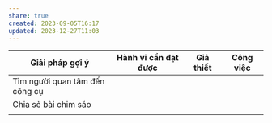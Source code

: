 ```yaml
---
share: true
created: 2023-09-05T16:17
updated: 2023-12-27T11:03
---
```


| Giải pháp gợi ý                | Hành vi cần đạt được | Giả thiết | Công việc |
| ------------------------------ | -------------------- | --------- | --------- |
| Tìm người quan tâm đến công cụ |                      |           |           |
| Chia sẻ bài chim sáo           |                      |           |           |
|                                |                      |           |           |